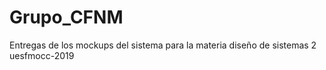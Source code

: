 # Grupo_CFNM
Entregas de los mockups del sistema para la materia diseño de sistemas 2 uesfmocc-2019 
